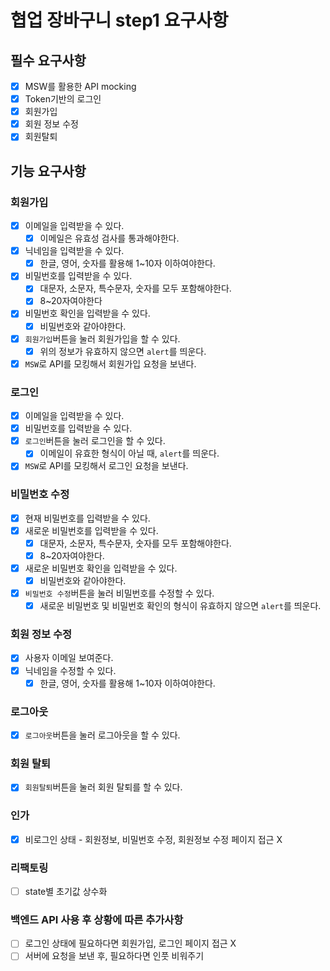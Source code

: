 # 협업 장바구니 step1 요구사항

## 필수 요구사항

- [x] MSW를 활용한 API mocking
- [x] Token기반의 로그인
- [x] 회원가입
- [x] 회원 정보 수정
- [x] 회원탈퇴

## 기능 요구사항

### 회원가입

- [x] 이메일을 입력받을 수 있다.
  - [x] 이메일은 유효성 검사를 통과해야한다.
- [x] 닉네임을 입력받을 수 있다.
  - [x] 한글, 영어, 숫자를 활용해 1~10자 이하여야한다.
- [x] 비밀번호를 입력받을 수 있다.
  - [x] 대문자, 소문자, 특수문자, 숫자를 모두 포함해야한다.
  - [x] 8~20자여야한다
- [x] 비밀번호 확인을 입력받을 수 있다.
  - [x] 비밀번호와 같아야한다.
- [x] `회원가입`버튼을 눌러 회원가입을 할 수 있다.
  - [x] 위의 정보가 유효하지 않으면 `alert`를 띄운다.
- [x] `MSW`로 API를 모킹해서 회원가입 요청을 보낸다.

### 로그인

- [x] 이메일을 입력받을 수 있다.
- [x] 비밀번호를 입력받을 수 있다.
- [x] `로그인`버튼을 눌러 로그인을 할 수 있다.
  - [x] 이메일이 유효한 형식이 아닐 때, `alert`를 띄운다.
- [x] `MSW`로 API를 모킹해서 로그인 요청을 보낸다.

### 비밀번호 수정

- [x] 현재 비밀번호를 입력받을 수 있다.
- [x] 새로운 비밀번호를 입력받을 수 있다.
  - [x] 대문자, 소문자, 특수문자, 숫자를 모두 포함해야한다.
  - [x] 8~20자여야한다.
- [x] 새로운 비밀번호 확인을 입력받을 수 있다.
  - [x] 비밀번호와 같아야한다.
- [x] `비밀번호 수정`버튼을 눌러 비밀번호를 수정할 수 있다.
  - [x] 새로운 비밀번호 및 비밀번호 확인의 형식이 유효하지 않으면 `alert`를 띄운다.

### 회원 정보 수정

- [x] 사용자 이메일 보여준다.
- [x] 닉네임을 수정할 수 있다.
  - [x] 한글, 영어, 숫자를 활용해 1~10자 이하여야한다.

### 로그아웃

- [x] `로그아웃`버튼을 눌러 로그아웃을 할 수 있다.

### 회원 탈퇴

- [x] `회원탈퇴`버튼을 눌러 회원 탈퇴를 할 수 있다.

### 인가

- [x] 비로그인 상태 - 회원정보, 비밀번호 수정, 회원정보 수정 페이지 접근 X

### 리팩토링

- [ ] state별 초기값 상수화

### 백엔드 API 사용 후 상황에 따른 추가사항

- [ ] 로그인 상태에 필요하다면 회원가입, 로그인 페이지 접근 X
- [ ] 서버에 요청을 보낸 후, 필요하다면 인풋 비워주기
